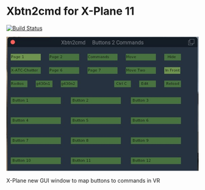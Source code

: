 Xbtn2cmd for X-Plane 11
=========================

[![Build Status](https://travis-ci.org/sparker256/xbtn2cmd.svg)](https://travis-ci.org/sparker256/xbtn2cmd)

![Alt text](pics/Xbtn2cmd_Page1.jpg?raw=true "Xbtn2cmd")




X-Plane new GUI window to map buttons to commands in VR
